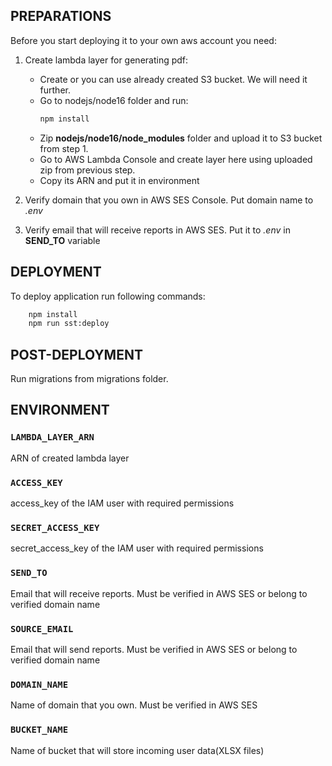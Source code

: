 ## PREPARATIONS

Before you start deploying it to your own aws account you need:

1. Create lambda layer for generating pdf:

   - Create or you can use already created S3 bucket. We will need it further.
   - Go to nodejs/node16 folder and run:
     ```bash
     npm install
     ```
   - Zip **nodejs/node16/node_modules** folder and upload it to S3 bucket from step 1.
   - Go to AWS Lambda Console and create layer here using uploaded zip from previous step.
   - Copy its ARN and put it in environment

2. Verify domain that you own in AWS SES Console. Put domain name to _*.env*_
3. Verify email that will receive reports in AWS SES. Put it to _*.env*_ in **SEND_TO** variable

## DEPLOYMENT

To deploy application run following commands:

```bash
    npm install
    npm run sst:deploy
```

## POST-DEPLOYMENT

Run migrations from migrations folder.

## ENVIRONMENT

### `LAMBDA_LAYER_ARN`

ARN of created lambda layer

### `ACCESS_KEY`

access_key of the IAM user with required permissions

### `SECRET_ACCESS_KEY`

secret_access_key of the IAM user with required permissions

### `SEND_TO`

Email that will receive reports. Must be verified in AWS SES or belong to verified domain name

### `SOURCE_EMAIL`

Email that will send reports. Must be verified in AWS SES or belong to verified domain name

### `DOMAIN_NAME`

Name of domain that you own. Must be verified in AWS SES

### `BUCKET_NAME`

Name of bucket that will store incoming user data(XLSX files)
